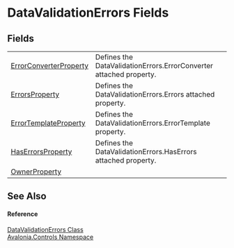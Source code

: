 # DataValidationErrors Fields




## Fields
<table>
<tr>
<td><a href="F_Avalonia_Controls_DataValidationErrors_ErrorConverterProperty">ErrorConverterProperty</a></td>
<td>Defines the DataValidationErrors.ErrorConverter attached property.</td>
</tr>
<tr>
<td><a href="F_Avalonia_Controls_DataValidationErrors_ErrorsProperty">ErrorsProperty</a></td>
<td>Defines the DataValidationErrors.Errors attached property.</td>
</tr>
<tr>
<td><a href="F_Avalonia_Controls_DataValidationErrors_ErrorTemplateProperty">ErrorTemplateProperty</a></td>
<td>Defines the DataValidationErrors.ErrorTemplate property.</td>
</tr>
<tr>
<td><a href="F_Avalonia_Controls_DataValidationErrors_HasErrorsProperty">HasErrorsProperty</a></td>
<td>Defines the DataValidationErrors.HasErrors attached property.</td>
</tr>
<tr>
<td><a href="F_Avalonia_Controls_DataValidationErrors_OwnerProperty">OwnerProperty</a></td>
<td> </td>
</tr>
</table>

## See Also


#### Reference
<a href="T_Avalonia_Controls_DataValidationErrors">DataValidationErrors Class</a>  
<a href="N_Avalonia_Controls">Avalonia.Controls Namespace</a>  
